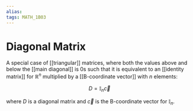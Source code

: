 ```yaml
---
alias:
tags: MATH_1B03
---
```

# Diagonal Matrix
A special case of [[triangular]] matrices, where both the values above and below the [[main diagonal]] is $0$s such that it is equivalent to an [[identity matrix]] for $\mathbb{R}^n$ multiplied by a [[B-coordinate vector]] with $n$ elements:

$$D=\mathbb{I}_n\vec{c}$$

where $D$ is a diagonal matrix and $\vec{c}$ is the B-coordinate vector for $\mathbb{I}_n$. 